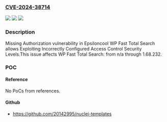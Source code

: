 ### [CVE-2024-38714](https://cve.mitre.org/cgi-bin/cvename.cgi?name=CVE-2024-38714)
![](https://img.shields.io/static/v1?label=Product&message=WP%20Fast%20Total%20Search&color=blue)
![](https://img.shields.io/static/v1?label=Version&message=n%2Fa&color=blue)
![](https://img.shields.io/static/v1?label=Vulnerability&message=CWE-862%20Missing%20Authorization&color=brighgreen)

### Description

Missing Authorization vulnerability in Epsiloncool WP Fast Total Search allows Exploiting Incorrectly Configured Access Control Security Levels.This issue affects WP Fast Total Search: from n/a through 1.68.232.

### POC

#### Reference
No PoCs from references.

#### Github
- https://github.com/20142995/nuclei-templates

